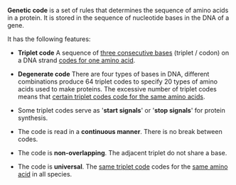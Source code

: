 **Genetic code** is a set of rules that determines the sequence of amino acids in a protein. It is stored in the sequence of nucleotide bases in the DNA of a gene.

It has the following features:
- **Triplet code**
  A sequence of <u>three consecutive bases</u> (triplet / codon) on a DNA strand <u>codes for one amino acid</u>.

- **Degenerate code**
  There are four types of bases in DNA, different combinations produce 64 triplet codes to specify 20 types of amino acids used to make proteins.
  The excessive number of triplet codes means that <u>certain triplet codes code for the same amino acids</u>.
	
- Some triplet codes serve as '**start signals**' or '**stop signals**' for protein synthesis.
- The code is read in a **continuous manner**. There is no break between codes.
- The code is **non-overlapping**. The adjacent triplet do not share a base.
- The code is **universal**. The <u>same triplet code</u> codes for the <u>same amino acid</u> in all species.

